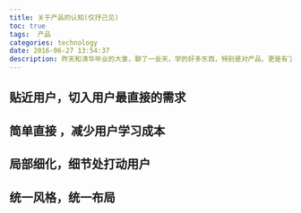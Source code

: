 ```yaml
---
title: 关于产品的认知(仅抒己见)
toc: true
tags:  产品
categories: technology
date: 2016-06-27 13:54:37
description: 昨天和清华毕业的大拿，聊了一会天，学的好多东西，特别是对产品，更是有了更深的了解，关于如何设计出一款让用户的喜爱的产品，仅抒己见，不爱请绕道。
---
```

<script>
(function(){
    var bp = document.createElement('script');
    var curProtocol = window.location.protocol.split(':')[0];
    if (curProtocol === 'https') {
        bp.src = 'https://zz.bdstatic.com/linksubmit/push.js';        
    }
    else {
        bp.src = 'http://push.zhanzhang.baidu.com/push.js';
    }
    var s = document.getElementsByTagName("script")[0];
    s.parentNode.insertBefore(bp, s);
})();
</script>

## 贴近用户，切入用户最直接的需求
## 简单直接 ，减少用户学习成本
## 局部细化，细节处打动用户
## 统一风格，统一布局





















